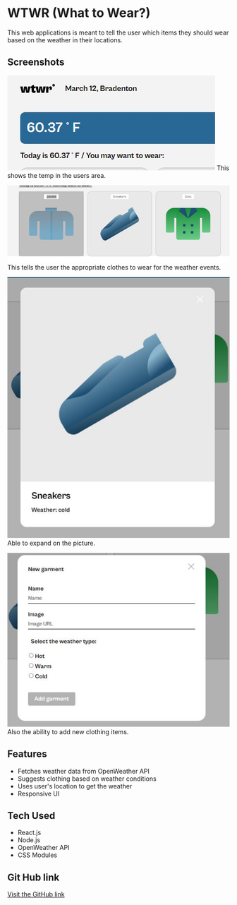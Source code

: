 # WTWR (What to Wear?)

This web applications is meant to tell the user which items they should wear based on the weather in their locations.

## Screenshots

![App Screenshot](./src/assets/Showing-temp.JPG)
This shows the temp in the users area.

![App Screenshot](./src/assets/Items-weather.JPG)
This tells the user the appropriate clothes to wear for the weather events.

![App Screenshot](./src/assets/preview-clothes.JPG)
Able to expand on the picture.

![App Screenshot](./src/assets/add-new.JPG)
Also the ability to add new clothing items.

## Features

- Fetches weather data from OpenWeather API
- Suggests clothing based on weather conditions
- Uses user's location to get the weather
- Responsive UI

## Tech Used

- React.js
- Node.js
- OpenWeather API
- CSS Modules

## Git Hub link

[Visit the GitHub link](https://milialeana.github.io/se_project_react/)
